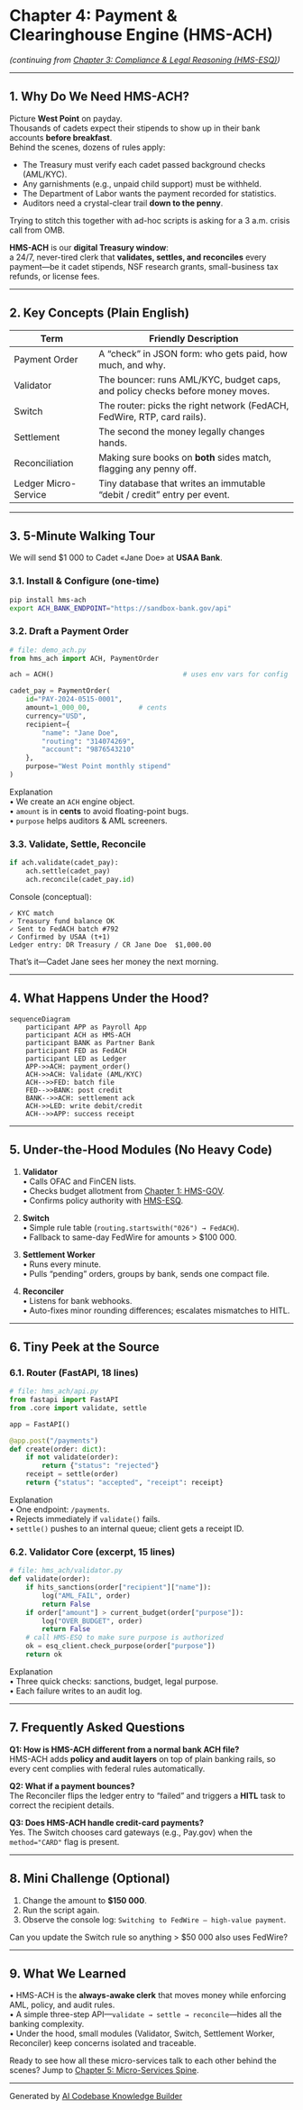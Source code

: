 # Chapter 4: Payment & Clearinghouse Engine (HMS-ACH)

*(continuing from [Chapter&nbsp;3: Compliance & Legal Reasoning (HMS-ESQ)](03_compliance___legal_reasoning__hms_esq__.md))*  

---

## 1. Why Do We Need HMS-ACH?

Picture **West Point** on payday.  
Thousands of cadets expect their stipends to show up in their bank accounts **before breakfast**.  
Behind the scenes, dozens of rules apply:

* The Treasury must verify each cadet passed background checks (AML/KYC).  
* Any garnishments (e.g., unpaid child support) must be withheld.  
* The Department of Labor wants the payment recorded for statistics.  
* Auditors need a crystal-clear trail **down to the penny**.

Trying to stitch this together with ad-hoc scripts is asking for a 3 a.m. crisis call from OMB.

**HMS-ACH** is our **digital Treasury window**:  
a 24/7, never-tired clerk that **validates, settles, and reconciles** every payment—be it cadet stipends, NSF research grants, small-business tax refunds, or license fees.

---

## 2. Key Concepts (Plain English)

| Term | Friendly Description |
|------|----------------------|
| Payment Order | A “check” in JSON form: who gets paid, how much, and why. |
| Validator | The bouncer: runs AML/KYC, budget caps, and policy checks before money moves. |
| Switch | The router: picks the right network (FedACH, FedWire, RTP, card rails). |
| Settlement | The second the money legally changes hands. |
| Reconciliation | Making sure books on **both** sides match, flagging any penny off. |
| Ledger Micro-Service | Tiny database that writes an immutable “debit / credit” entry per event. |

---

## 3. 5-Minute Walking Tour

We will send $1 000 to Cadet «Jane Doe» at **USAA Bank**.

### 3.1. Install & Configure (one-time)

```bash
pip install hms-ach
export ACH_BANK_ENDPOINT="https://sandbox-bank.gov/api"
```

### 3.2. Draft a Payment Order

```python
# file: demo_ach.py
from hms_ach import ACH, PaymentOrder

ach = ACH()                                # uses env vars for config

cadet_pay = PaymentOrder(
    id="PAY-2024-0515-0001",
    amount=1_000_00,            # cents
    currency="USD",
    recipient={
        "name": "Jane Doe",
        "routing": "314074269",
        "account": "9876543210"
    },
    purpose="West Point monthly stipend"
)
```

Explanation  
• We create an `ACH` engine object.  
• `amount` is in **cents** to avoid floating-point bugs.  
• `purpose` helps auditors & AML screeners.

### 3.3. Validate, Settle, Reconcile

```python
if ach.validate(cadet_pay):
    ach.settle(cadet_pay)
    ach.reconcile(cadet_pay.id)
```

Console (conceptual):

```
✓ KYC match
✓ Treasury fund balance OK
✓ Sent to FedACH batch #792
✓ Confirmed by USAA (t+1)
Ledger entry: DR Treasury / CR Jane Doe  $1,000.00
```

That’s it—Cadet Jane sees her money the next morning.

---

## 4. What Happens Under the Hood?

```mermaid
sequenceDiagram
    participant APP as Payroll App
    participant ACH as HMS-ACH
    participant BANK as Partner Bank
    participant FED as FedACH
    participant LED as Ledger
    APP->>ACH: payment_order()
    ACH->>ACH: Validate (AML/KYC)
    ACH-->>FED: batch file
    FED-->>BANK: post credit
    BANK-->>ACH: settlement ack
    ACH->>LED: write debit/credit
    ACH-->>APP: success receipt
```

---

## 5. Under-the-Hood Modules (No Heavy Code)

1. **Validator**  
   • Calls OFAC and FinCEN lists.  
   • Checks budget allotment from [Chapter 1: HMS-GOV](01_governance_layer__hms_gov__.md).  
   • Confirms policy authority with [HMS-ESQ](03_compliance___legal_reasoning__hms_esq__.md).

2. **Switch**  
   • Simple rule table (`routing.startswith("026") → FedACH`).  
   • Fallback to same-day FedWire for amounts > \$100 000.

3. **Settlement Worker**  
   • Runs every minute.  
   • Pulls “pending” orders, groups by bank, sends one compact file.

4. **Reconciler**  
   • Listens for bank webhooks.  
   • Auto-fixes minor rounding differences; escalates mismatches to HITL.

---

## 6. Tiny Peek at the Source

### 6.1. Router (FastAPI, 18 lines)

```python
# file: hms_ach/api.py
from fastapi import FastAPI
from .core import validate, settle

app = FastAPI()

@app.post("/payments")
def create(order: dict):
    if not validate(order):
        return {"status": "rejected"}
    receipt = settle(order)
    return {"status": "accepted", "receipt": receipt}
```

Explanation  
• One endpoint: `/payments`.  
• Rejects immediately if `validate()` fails.  
• `settle()` pushes to an internal queue; client gets a receipt ID.

### 6.2. Validator Core (excerpt, 15 lines)

```python
# file: hms_ach/validator.py
def validate(order):
    if hits_sanctions(order["recipient"]["name"]):
        log("AML_FAIL", order)
        return False
    if order["amount"] > current_budget(order["purpose"]):
        log("OVER_BUDGET", order)
        return False
    # call HMS-ESQ to make sure purpose is authorized
    ok = esq_client.check_purpose(order["purpose"])
    return ok
```

Explanation  
• Three quick checks: sanctions, budget, legal purpose.  
• Each failure writes to an audit log.

---

## 7. Frequently Asked Questions

**Q1: How is HMS-ACH different from a normal bank ACH file?**  
HMS-ACH adds **policy and audit layers** on top of plain banking rails, so every cent complies with federal rules automatically.

**Q2: What if a payment bounces?**  
The Reconciler flips the ledger entry to “failed” and triggers a **HITL** task to correct the recipient details.

**Q3: Does HMS-ACH handle credit-card payments?**  
Yes. The Switch chooses card gateways (e.g., Pay.gov) when the `method="CARD"` flag is present.

---

## 8. Mini Challenge (Optional)

1. Change the amount to **$150 000**.  
2. Run the script again.  
3. Observe the console log: `Switching to FedWire – high-value payment`.

Can you update the Switch rule so anything > \$50 000 also uses FedWire?

---

## 9. What We Learned

• HMS-ACH is the **always-awake clerk** that moves money while enforcing AML, policy, and audit rules.  
• A simple three-step API—`validate → settle → reconcile`—hides all the banking complexity.  
• Under the hood, small modules (Validator, Switch, Settlement Worker, Reconciler) keep concerns isolated and traceable.

Ready to see how all these micro-services talk to each other behind the scenes? Jump to [Chapter&nbsp;5: Micro-Services Spine](05_micro_services_spine_.md).

---

Generated by [AI Codebase Knowledge Builder](https://github.com/The-Pocket/Tutorial-Codebase-Knowledge)